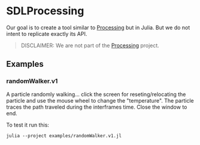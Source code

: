 # SDLProcessing

<!-- [![CI](https://github.com/Entropy2D/SDLProcessing.jl/actions/workflows/CI.yml/badge.svg)](https://github.com/Entropy2D/SDLProcessing.jl/actions/workflows/CI.yml) -->
<!-- TODO: Make CODECOV work -->
<!-- [![Coverage](https://codecov.io/gh/Entropy2D/SDLProcessing.jl/branch/main/graph/badge.svg)](https://codecov.io/gh/Entropy2D/SDLProcessing.jl) -->

Our goal is to create a tool similar to [Processing](https://processing.org) but in Julia. But we do not intent to replicate exactly its API.

> DISCLAIMER: We are not part of the [Processing](https://processing.org) project.

## Examples

### randomWalker.v1

A particle randomly walking... click the screen for reseting/relocating the particle and use the mouse wheel to change the "temperature".
The particle traces the path traveled during the interframes time.
Close the window to end.

To test it run this:
```batch
julia --project examples/randomWalker.v1.jl
```
